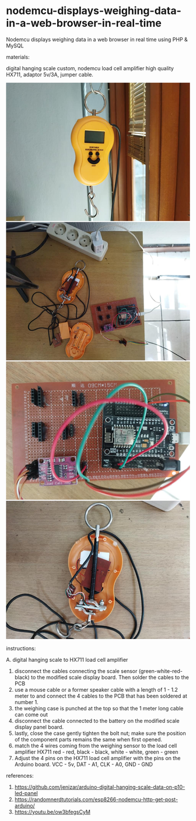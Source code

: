 # nodemcu-displays-weighing-data-in-a-web-browser-in-real-time
Nodemcu displays weighing data in a web browser in real time using PHP &amp; MySQL

materials:

digital hanging scale custom, nodemcu load cell amplifier high quality HX711, adaptor 5v/3A, jumper cable.

![alt text](https://github.com/jenizar/nodemcu-displays-weighing-data-in-a-web-browser-in-real-time/blob/main/digital_hanging_scale.jpg)
![alt text](https://github.com/jenizar/nodemcu-displays-weighing-data-in-a-web-browser-in-real-time/blob/main/digital_hanging_scale_nodemcu_hx711.jpg)
![alt text](https://github.com/jenizar/nodemcu-displays-weighing-data-in-a-web-browser-in-real-time/blob/main/nodemcu_hx711_loadcell_amplifier.jpg)
![alt text](https://github.com/jenizar/nodemcu-displays-weighing-data-in-a-web-browser-in-real-time/blob/main/portable_digital_hanging_scale.jpg
)

instructions: 

A. digital hanging scale to HX711 load cell amplifier
1. disconnect the cables connecting the scale sensor (green-white-red-black) to the modified scale display board. Then solder the cables to the PCB
2. use a mouse cable or a former speaker cable with a length of 1 - 1.2 meter to and connect the 4 cables to the PCB that has been soldered at number 1.
3. the weighing case is punched at the top so that the 1 meter long cable can come out
4. disconnect the cable connected to the battery on the modified scale display panel board.
5. lastly, close the case gently tighten the bolt nut; make sure the position of the component parts remains the same when first opened.
6. match the 4 wires coming from the weighing sensor to the load cell amplifier HX711 red - red, black - black, white - white, green - green
7. Adjust the 4 pins on the HX711 load cell amplifier with the pins on the Arduino board. VCC - 5v, DAT - A1, CLK - A0, GND - GND

references:
1. https://github.com/jenizar/arduino-digital-hanging-scale-data-on-p10-led-panel
2. https://randomnerdtutorials.com/esp8266-nodemcu-http-get-post-arduino/
3. https://youtu.be/ow3bfegsCyM
